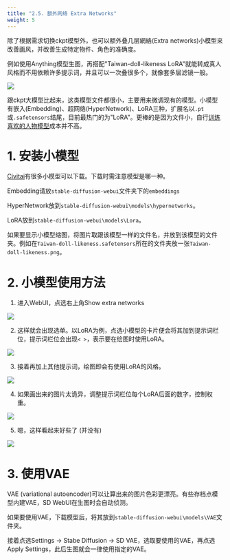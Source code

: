 ```yaml
---
title: "2.5. 额外网络 Extra Networks"
weight: 5
---
```


除了根据需求切换ckpt模型外，也可以额外叠几层網絡(Extra networks)小模型来改善画风，并改善生成特定物件、角色的准确度。

例如使用Anything模型生图，再搭配"Taiwan-doll-likeness LoRA"就能转成真人风格而不用依赖许多提示词，并且可以一次叠很多个，就像套多层滤镜一般。

![](../../../images/GJ7CJT5.webp)

跟ckpt大模型比起来，这类模型文件都很小，主要用来微调现有的模型。小模型有嵌入(Embedding)、超网络(HyperNetwork)、LoRA三种，扩展名以`.pt`或`.safetensors`结尾，目前最热门的为"LoRA"。更棒的是因为文件小，自行[训练喜欢的人物模型](../training/)成本并不高。


# 1. 安装小模型

[Civitai](https://civitai.com/tag/lora)有很多小模型可以下载。下载时需注意模型是哪一种。

Embedding请放`stable-diffusion-webui`文件夹下的`embeddings`

HyperNetwork放到`stable-diffusion-webui\models\hypernetworks`。

LoRA放到`stable-diffusion-webui\models\Lora`。

如果要显示小模型缩图，将图片取跟该模型一样的文件名，并放到该模型的文件夹。例如在`Taiwan-doll-likeness.safetensors`所在的文件夹放一张`Taiwan-doll-likeness.png`。


# 2. 小模型使用方法

1. 进入WebUI，点选右上角Show extra networks

![](../../../images/MaaUngp.webp)

2. 这样就会出现选单。以LoRA为例，点选小模型的卡片便会将其加到提示词栏位，提示词栏位会出现`< >`，表示要在绘图时使用LoRA。

![](../../../images/GCgN6JA.webp)

3. 接着再加上其他提示词，绘图即会有使用LoRA的风格。

![](../../../images/vKKJAST.webp)

4. 如果画出来的图片太诡异，调整提示词栏位每个LoRA后面的数字，控制权重。

![](../../../images/F371fSN.webp)

5. 嗯，这样看起来好些了 (并没有)

![](../../../images/VLBuSMp.webp)


# 3. 使用VAE

VAE (variational autoencoder)可以让算出来的图片色彩更漂亮。有些存档点模型内建VAE，SD WebUI在生图时会自动侦测。

如果要使用VAE，下载模型后，将其放到`stable-diffusion-webui\models\VAE`文件夹。

接着点选Settings → Stabe Diffusion → SD VAE，选取要使用的VAE，再点选Apply Settings，此后生图就会一律使用指定的VAE。
